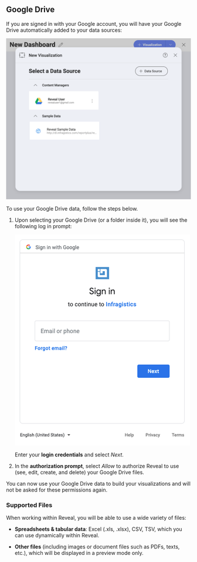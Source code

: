 ## Google Drive

If you are signed in with your Google account, you will have your Google
Drive automatically added to your data sources:

<img src="images/google-drive-data-source-automatic.png" alt="Google Drive account in your data sources list" class="responsive-img">

To use your Google Drive data, follow the steps below.

1.  Upon selecting your Google Drive (or a folder inside it), you will
    see the following log in prompt:

    <img src="images/google-drive-login.png" alt="Google Drive Login" class="responsive-img">

    Enter your **login credentials** and select *Next*.

2. In the **authorization prompt**, select *Allow* to authorize Reveal to use (see, edit, create, and delete) your Google Drive files.

You can now use your Google Drive data to build your visualizations and
will not be asked for these permissions again.

### Supported Files

When working within Reveal, you will be able to use a wide variety of
files:

  - **Spreadsheets & tabular data**: Excel (.xls, .xlsx), CSV, TSV, which you can use
    dynamically within Reveal.

  - **Other files** (including images or document files such as PDFs,
    texts, etc.), which will be displayed in a preview mode only.
